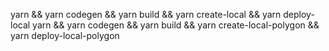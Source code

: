 yarn && yarn codegen && yarn build && yarn create-local && yarn deploy-local
yarn && yarn codegen && yarn build && yarn create-local-polygon && yarn deploy-local-polygon